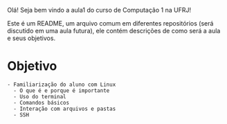 Olá! Seja bem vindo a aula1 do curso de Computação 1 na UFRJ!

Este é um README, um arquivo comum em diferentes repositórios (será discutido em uma aula futura), ele contém descrições de como será a aula e seus objetivos.

# Objetivo
    - Familiarização do aluno com Linux
      - O que é e porque é importante
      - Uso do terminal
      - Comandos básicos
      - Interação com arquivos e pastas
      - SSH